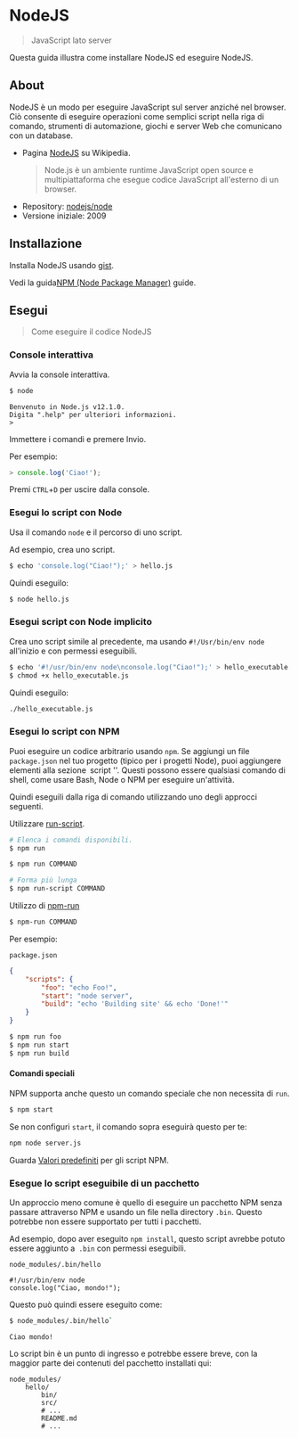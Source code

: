 # NodeJS
> JavaScript lato server

Questa guida illustra come installare NodeJS ed eseguire NodeJS.

## About

NodeJS è un modo per eseguire JavaScript sul server anziché nel browser. Ciò consente di eseguire operazioni come semplici script nella riga di comando, strumenti di automazione, giochi e server Web che comunicano con un database.

- Pagina [NodeJS](https://en.wikipedia.org/wiki/Node.js) su Wikipedia.
    > Node.js è un ambiente runtime JavaScript open source e multipiattaforma che esegue codice JavaScript all'esterno di un browser.
- Repository: [nodejs/node](github.com/nodejs/node)
- Versione iniziale: 2009


## Installazione

Installa NodeJS usando [gist](https://gist.github.com/MichaelCurrin/aa1fc56419a355972b96bce23f3bccba).

Vedi la guida[NPM (Node Package Manager)](node_packages.md#npm) guide.


## Esegui
> Come eseguire il codice NodeJS

### Console interattiva

Avvia la console interattiva.

```sh
$ node
```
```
Benvenuto in Node.js v12.1.0.
Digita ".help" per ulteriori informazioni.
>
```

Immettere i comandi e premere Invio.

Per esempio:

```javascript
> console.log('Ciao!');
```

Premi `CTRL`+`D` per uscire dalla console.


### Esegui lo script con Node

Usa il comando `node` e il percorso di uno script.

Ad esempio, crea uno script.

```sh
$ echo 'console.log("Ciao!");' > hello.js
```

Quindi eseguilo:

```sh
$ node hello.js
```

### Esegui script con Node implicito

Crea uno script simile al precedente, ma usando `#!/Usr/bin/env node` all'inizio e con permessi eseguibili.

```sh
$ echo '#!/usr/bin/env node\nconsole.log("Ciao!");' > hello_executable.js
$ chmod +x hello_executable.js
```

Quindi eseguilo:

```sh
./hello_executable.js
```


### Esegui lo script con NPM

Puoi eseguire un codice arbitrario usando `npm`. Se aggiungi un file `package.json` nel tuo progetto (tipico per i progetti Node), puoi aggiungere elementi alla sezione` `script ''. Questi possono essere qualsiasi comando di shell, come usare Bash, Node o NPM per eseguire un'attività.


Quindi eseguili dalla riga di comando utilizzando uno degli approcci seguenti.

Utilizzare [run-script](https://docs.npmjs.com/cli/run-script).

```sh
# Elenca i comandi disponibili.
$ npm run
```

```sh
$ npm run COMMAND

# Forma più lunga
$ npm run-script COMMAND
```

Utilizzo di [npm-run](https://www.npmjs.com/package/npm-run)

```sh
$ npm-run COMMAND
```


Per esempio:

`package.json`

```json
{
    "scripts": {
        "foo": "echo Foo!",
        "start": "node server",
        "build": "echo 'Building site' && echo 'Done!'"
    }
}
```

```sh
$ npm run foo
$ npm run start
$ npm run build
```

#### Comandi speciali


NPM supporta anche questo un comando speciale che non necessita di `run`.

```sh
$ npm start
```

Se non configuri `start`, il comando sopra eseguirà questo per te:

```sh
npm node server.js
```

Guarda [Valori predefiniti](https://docs.npmjs.com/misc/scripts#default-values) per gli script NPM.


### Esegue lo script eseguibile di un pacchetto

Un approccio meno comune è quello di eseguire un pacchetto NPM senza passare attraverso NPM e usando un file nella directory `.bin`. Questo potrebbe non essere supportato per tutti i pacchetti.

Ad esempio, dopo aver eseguito `npm install`, questo script avrebbe potuto essere aggiunto a` .bin` con permessi eseguibili.

`node_modules/.bin/hello`

```node
#!/usr/bin/env node
console.log("Ciao, mondo!");
```

Questo può quindi essere eseguito come:

```sh
$ node_modules/.bin/hello`
```
```
Ciao mondo!
```

Lo script bin è un punto di ingresso e potrebbe essere breve, con la maggior parte dei contenuti del pacchetto installati qui:

```
node_modules/
    hello/
        bin/
        src/
        # ...
        README.md
        # ...
```
